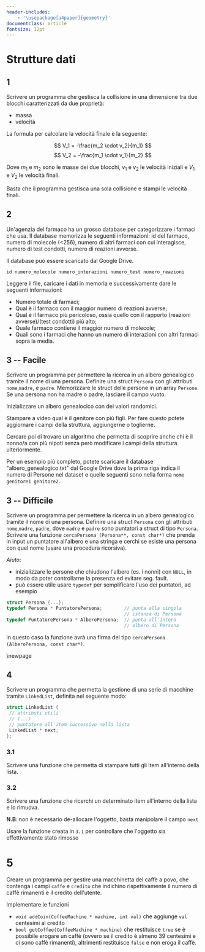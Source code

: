 ```yaml
---
header-includes:
    - '\usepackage[a4paper]{geometry}'
documentclass: article
fontsize: 12pt
---
```


# Strutture dati

## 1

Scrivere un programma che gestisca la collisione in una dimensione tra due blocchi caratterizzati da due proprietà: 

- massa
- velocità

La formula per calcolare la velocità finale è la seguente:

$$
V_1 = -\frac{m_2 \cdot v_2}{m_1}
$$
$$
V_2 = -\frac{m_1 \cdot v_1}{m_2}
$$

Dove $m_1$ e $m_2$ sono le masse dei due blocchi, $v_1$ e $v_2$ le velocità iniziali  e $V_1$ e $V_2$ le velocità finali.
 
Basta che il programma gestisca una sola collisione e stampi le velocità finali.

## 2

Un'agenzia del farmaco ha un grosso database per categorizzare i farmaci che usa. Il database memorizza le seguenti informazioni:
id del farmaco, numero di molecole (<256), numero di altri farmaci con cui interagisce, numero di test condotti, numero di reazioni avverse. 

Il database può essere scaricato dal Google Drive. 

`id numero_molecole numero_interazioni numero_test numero_reazioni`

Leggere il file, caricare i dati in memoria e successivamente dare le seguenti informazioni:

- Numero totale di farmaci;
- Qual è il farmaco con il maggior numero di reazioni avverse;
- Qual è il farmaco più pericoloso, ossia quello con il rapporto (reazioni avverse)/(test condotti) più alto;
- Quale farmaco contiene il maggior numero di molecole;
- Quali sono i farmaci che hanno un numero di interazioni con altri farmaci sopra la media.

## 3 -- Facile

Scrivere un programma per permettere la ricerca in un albero genealogico tramite il nome di una persona. 
Definire una struct `Persona` con gli attributi `nome`,`madre`, e `padre`. Memorizzare le struct delle persone in un array `Persone`.
Se una persona non ha madre o padre, lasciare il campo vuoto.

Inizializzare un albero genealocico con dei valori randomici.

Stampare a video qual è il genitore con più figli. Per fare questo potete aggiornare i campi della struttura, aggiungerne o toglierne. 

Cercare poi di trovare un algoritmo che permetta di scoprire anche chi è il nonno/a con più nipoti senza però modificare i campi della struttura ulteriormente. 

Per un esempio più completo, potete scaricare il database "albero_genealogico.txt" dal Google Drive dove la prima riga indica il numero di Persone nel dataset e quelle seguenti sono nella forma `nome genitore1 genitore2`. 

## 3 -- Difficile

Scrivere un programma per permettere la ricerca in un albero genealogico tramite il nome di una persona. 
Definire una struct `Persona` con gli attributi `nome`,`madre`, `padre`, dove `madre` e `padre` sono puntatori a struct di tipo `Persona`.  
Scrivere una funzione `cercaPersona (Persona**, const char*)` che prenda in input un puntatore all'albero e una stringa e cerchi se esiste una persona con quel nome (usare una procedura ricorsiva).

*Aiuto*:

- inizializzare le persone che chiudono l'albero (es. i nonni) con `NULL`, in modo da poter controllarne la presenza ed evitare seg. fault.
- può essere utile usare `typedef` per semplificare l'uso dei puntatori, ad esempio

```.cc {.numberLines}
struct Persona {...};
typedef Persona * PuntatorePersona;        // punta alla singola 
                                           // istanza di Persona
typedef PuntatorePersona * AlberoPersona;  // punta all'intero
                                           // albero di Persona
```

in questo caso la funzione avrà una firma del tipo `cercaPersona (AlberoPersona, const char*)`.

\newpage

## 4

Scrivere un programma che permetta la gestione di una serie di macchine tramite `LinkedList`, definita nel seguente modo: 

```.cc {.numberLines}
struct LinkedList {
 // attributi utili
 // (...)
 // puntatore all'item successivo nella lista
 LinkedList * next; 
}; 
```

### 3.1

Scrivere una funzione che permetta di stampare tutti gli item all'interno della lista.

### 3.2

Scrivere una funzione che ricerchi un determinato item all'interno della lista e lo rimuova. 

**N.B**: non è necessario de-allocare l'oggetto, basta manipolare il campo `next`

Usare la funzione creata in `3.1` per controllare che l'oggetto sia effettivamente stato rimosso

# 5

Creare un programma per gestire una macchinetta del caffè a povo, che contenga i campi 
`caffe` e `credito` che indichino rispettivamente il numero di caffè rimanenti 
e il credito dell'utente. 

Implementare le funzioni 

- `void addCoin(CoffeeMachine * machine, int val)` che aggiunge `val` centesimi al credito
- `bool getCoffee(CoffeeMachine * machine)` che restituisce `true` se è possibile 
  erogare un caffè (ovvero se il credito è almeno 39 centesimi e ci sono caffè rimanenti), 
  altrimenti restituisce `false` e non eroga il caffè.
